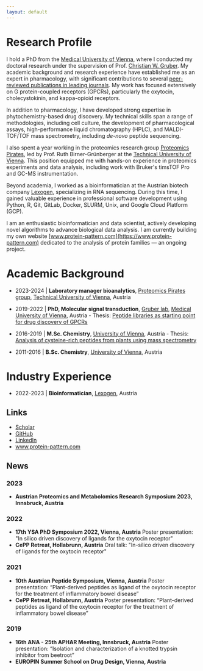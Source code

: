 ```yaml
---
layout: default
---
```


# Research Profile

I hold a PhD from the [Medical University of Vienna](https://www.meduniwien.ac.at/web/en/), where I conducted my
doctoral research under the supervision of Prof. [Christian W. Gruber](https://www.gruber-lab.com/). My academic
background and research experience have established me as an expert in pharmacology, with significant contributions to
several [peer-reviewed publications in leading journals](https://scholar.google.com/citations?user=9HiFPRwAAAAJ&hl=en&oi=ao).
My work has focused extensively on G protein-coupled receptors (GPCRs), particularly the oxytocin, cholecystokinin,
and kappa-opioid receptors.

In addition to pharmacology, I have developed strong expertise in phytochemistry-based drug discovery. My technical
skills span a range of methodologies, including cell culture, the development of pharmacological assays,
high-performance liquid chromatography (HPLC), and MALDI-TOF/TOF mass spectrometry, including *de-novo* peptide
sequencing.

I also spent a year working in the proteomics research group [Proteomics Pirates](https://www.tuwien.at/en/tch/bioanalytics),
led by Prof. Ruth Birner-Grünberger at the [Technical University of Vienna](https://www.tuwien.at/en/).
This position equipped me with hands-on experience in proteomics experiments and
data analysis, including work with Bruker's timsTOF Pro and GC-MS instrumentation.

Beyond academia, I worked as a bioinformatician at the Austrian biotech company [Lexogen](https://www.lexogen.com/),
specializing in RNA sequencing. During this time, I gained valuable experience in professional software development 
using Python, R, Git, GitLab, Docker, SLURM, Unix, and Google Cloud Platform (GCP).

I am an enthusiastic bioinformatician and data scientist, actively developing novel algorithms to advance biological
data analysis. I am currently building my own website [www.protein-pattern.com](https://www.protein-pattern.com)
dedicated to the analysis of protein families — an ongoing project.

# Academic Background

* 2023-2024 | <b>Laboratory manager bioanalytics</b>,
					<a href="https://www.tuwien.at/en/tch/bioanalytics">Proteomics Pirates group</a>,
	                <a href="https://www.tuwien.at/en/">Technical University of Vienna</a>, Austria

* 2019-2022 | <b>PhD, Molecular signal transduction</b>,
                    <a href="https://www.gruber-lab.com/">Gruber lab</a>,
                    <a href="https://www.meduniwien.ac.at/web/en/">Medical University of Vienna</a>, Austria - 
					Thesis: <a href="https://repositorium.meduniwien.ac.at/obvumwhs/content/titleinfo/11491754/full.pdf">
                    Peptide libraries as starting point for drug discovery of GPCRs</a>

* 2016-2019 | <b>M.Sc. Chemistry</b>,
	                <a href="https://www.univie.ac.at/en/">University of Vienna</a>, Austria -
					Thesis: <a href="https://utheses.univie.ac.at/detail/49513/">
                    Analysis of cysteine-rich peptides from plants using mass spectrometry</a>

* 2011-2016 | <b>B.Sc. Chemistry</b>,
	                <a href="https://www.univie.ac.at/en/">University of Vienna</a>, Austria

# Industry Experience

* 2022-2023 | <b>Bioinformatician</b>,
	                <a href="https://www.lexogen.com/">Lexogen</a>, Austria

## Links
* <a href="https://scholar.google.com/citations?hl=en&user=9HiFPRwAAAAJ">Scholar</a>
* <a href="https://github.com/BernhardRetzl">GitHub</a>
* <a href="https://www.linkedin.com/in/bernhard-retzl/">LinkedIn</a>
* <a href="https://www.protein-pattern.com/">www.protein-pattern.com</a>

## News
### 2023
* <b>Austrian Proteomics and Metabolomics Research Symposium 2023, Innsbruck, Austria</b>
### 2022
* <b> 17th YSA PhD Symposium 2022, Vienna, Austria</b>  Poster presentation: "In silico driven discovery of ligands for the oxytocin receptor"
* <b> CePP Retreat, Hollabrunn, Austria</b>  Oral talk: "In-silico driven discovery of ligands for the oxytocin receptor"
### 2021
* <b> 10th Austrian Peptide Symposium, Vienna, Austria</b>   Poster presentation: “Plant-derived peptides as ligand of the oxytocin receptor for the treatment of inflammatory bowel disease”
* <b> CePP Retreat, Hollabrunn, Austria</b>  Poster presentation: “Plant-derived peptides as ligand of the oxytocin receptor for the treatment of inflammatory bowel disease”
### 2019
* <b>  16th ANA - 25th APHAR Meeting, Innsbruck, Austria</b>  Poster presentation: “Isolation and characterization of a knotted trypsin inhibitor from beetroot”
* <b>   EUROPIN Summer School on Drug Design, Vienna, Austria</b>
